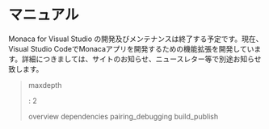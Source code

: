 マニュアル
==========

<div class="admonition note">

Monaca for Visual Studio
の開発及びメンテナンスは終了する予定です。現在、Visual Studio
CodeでMonacaアプリを開発するための機能拡張を開発しています。詳細につきましては、サイトのお知らせ、ニュースレター等で別途お知らせ致します。

</div>

> maxdepth
>
> :   2
>
> overview dependencies pairing\_debugging build\_publish
